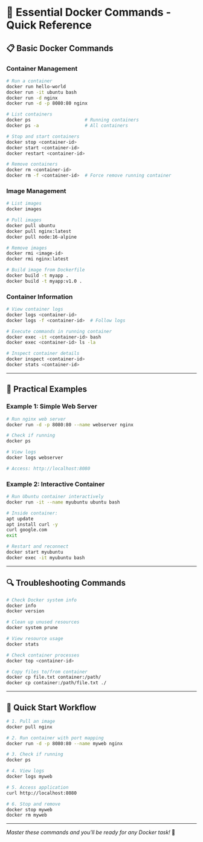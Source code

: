 # 🐳 Essential Docker Commands - Quick Reference

## 📋 Basic Docker Commands

### **Container Management**
```bash
# Run a container
docker run hello-world
docker run -it ubuntu bash
docker run -d nginx
docker run -d -p 8080:80 nginx

# List containers
docker ps                    # Running containers
docker ps -a                 # All containers

# Stop and start containers
docker stop <container-id>
docker start <container-id>
docker restart <container-id>

# Remove containers
docker rm <container-id>
docker rm -f <container-id>  # Force remove running container
```

### **Image Management**
```bash
# List images
docker images

# Pull images
docker pull ubuntu
docker pull nginx:latest
docker pull node:16-alpine

# Remove images
docker rmi <image-id>
docker rmi nginx:latest

# Build image from Dockerfile
docker build -t myapp .
docker build -t myapp:v1.0 .
```

### **Container Information**
```bash
# View container logs
docker logs <container-id>
docker logs -f <container-id>  # Follow logs

# Execute commands in running container
docker exec -it <container-id> bash
docker exec <container-id> ls -la

# Inspect container details
docker inspect <container-id>
docker stats <container-id>
```

---

## 🔧 Practical Examples

### **Example 1: Simple Web Server**
```bash
# Run nginx web server
docker run -d -p 8080:80 --name webserver nginx

# Check if running
docker ps

# View logs
docker logs webserver

# Access: http://localhost:8080
```

### **Example 2: Interactive Container**
```bash
# Run Ubuntu container interactively
docker run -it --name myubuntu ubuntu bash

# Inside container:
apt update
apt install curl -y
curl google.com
exit

# Restart and reconnect
docker start myubuntu
docker exec -it myubuntu bash
```

---

## 🔍 Troubleshooting Commands

```bash
# Check Docker system info
docker info
docker version

# Clean up unused resources
docker system prune

# View resource usage
docker stats

# Check container processes
docker top <container-id>

# Copy files to/from container
docker cp file.txt container:/path/
docker cp container:/path/file.txt ./
```

---

## 🚀 Quick Start Workflow

```bash
# 1. Pull an image
docker pull nginx

# 2. Run container with port mapping
docker run -d -p 8080:80 --name myweb nginx

# 3. Check if running
docker ps

# 4. View logs
docker logs myweb

# 5. Access application
curl http://localhost:8080

# 6. Stop and remove
docker stop myweb
docker rm myweb
```

---

*Master these commands and you'll be ready for any Docker task!* 🚀
